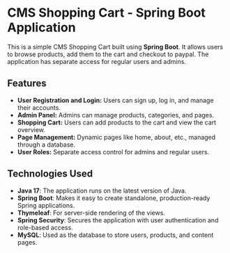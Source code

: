 # CMS Shopping Cart - Spring Boot Application

This is a simple CMS Shopping Cart built using **Spring Boot**. It allows users to browse products, add them to the cart and checkout to paypal. The application has separate access for regular users and admins.

## Features
- **User Registration and Login:** Users can sign up, log in, and manage their accounts.
- **Admin Panel:** Admins can manage products, categories, and pages.
- **Shopping Cart:** Users can add products to the cart and view the cart overview.
- **Page Management:** Dynamic pages like home, about, etc., managed through a database.
- **User Roles:** Separate access control for admins and regular users.

## Technologies Used
- **Java 17**: The application runs on the latest version of Java.
- **Spring Boot**: Makes it easy to create standalone, production-ready Spring applications.
- **Thymeleaf**: For server-side rendering of the views.
- **Spring Security**: Secures the application with user authentication and role-based access.
- **MySQL**: Used as the database to store users, products, and content pages.


